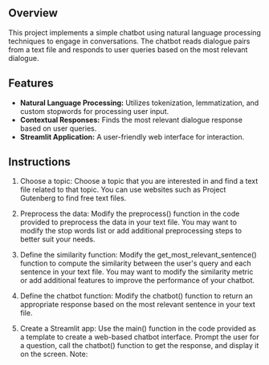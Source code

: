 ## Overview

This project implements a simple chatbot using natural language processing techniques to engage in conversations. The chatbot reads dialogue pairs from a text file and responds to user queries based on the most relevant dialogue.

## Features

- **Natural Language Processing:** Utilizes tokenization, lemmatization, and custom stopwords for processing user input.
- **Contextual Responses:** Finds the most relevant dialogue response based on user queries.
- **Streamlit Application:** A user-friendly web interface for interaction.


## Instructions

1. Choose a topic: Choose a topic that you are interested in and find a text file related to that topic. You can use websites such as Project Gutenberg to find free text files.

2. Preprocess the data: Modify the preprocess() function in the code provided to preprocess the data in your text file. You may want to modify the stop words list or add additional preprocessing steps to better suit your needs.

3. Define the similarity function: Modify the get_most_relevant_sentence() function to compute the similarity between the user's query and each sentence in your text file. You may want to modify the similarity metric or add additional features to improve the performance of your chatbot.

4. Define the chatbot function: Modify the chatbot() function to return an appropriate response based on the most relevant sentence in your text file.

5. Create a Streamlit app: Use the main() function in the code provided as a template to create a web-based chatbot interface. Prompt the user for a question, call the chatbot() function to get the response, and display it on the screen.
Note:
